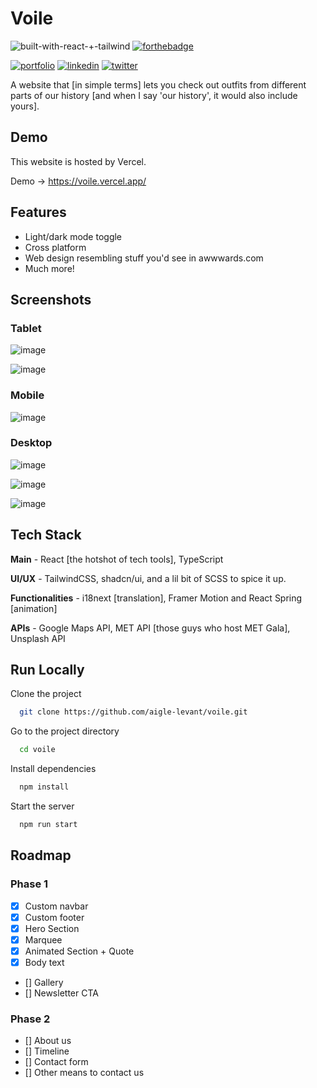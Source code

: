 
# Voile

![built-with-react-+-tailwind](https://github.com/user-attachments/assets/d4d5c040-8927-4476-a1e7-3b03df37f22f)
[![forthebadge](https://forthebadge.com/images/badges/60-percent-of-the-time-works-every-time.svg)](https://forthebadge.com)

[![portfolio](https://img.shields.io/badge/-Portfolio-4285F4?logo=google-docs&logoColor=white&style=for-the-badge)](https://aigle-levant.github.io/dev-portfolio/)
[![linkedin](https://img.shields.io/badge/-LinkedIn-0055D4?logo=&logoColor=white&style=for-the-badge)](https://www.linkedin.com/in/prajanya-subramanian/)
[![twitter](https://img.shields.io/badge/Twitter-000000?style=for-the-badge&logo=x&logoColor=white)](https://www.x.com/aiglelevant)

A website that [in simple terms] lets you check out outfits from different parts of our history [and when I say 'our history', it would also include yours].

## Demo

This website is hosted by Vercel.

Demo -> https://voile.vercel.app/

## Features

- Light/dark mode toggle
- Cross platform
- Web design resembling stuff you'd see in awwwards.com
- Much more!


## Screenshots

### Tablet

![image](https://github.com/user-attachments/assets/0f7b4df8-0bd2-42ad-9e09-98ac5ad07cee)

![image](https://github.com/user-attachments/assets/a4491238-a09a-453c-803c-fd90891f47a4)

### Mobile

![image](https://github.com/user-attachments/assets/e359f6f6-cfb0-4b92-8f64-d9deaab238fc)

### Desktop

![image](https://github.com/user-attachments/assets/fb895779-5ff2-43a6-b3f6-194e88ce07c0)

![image](https://github.com/user-attachments/assets/9fad0332-529f-41e0-aba6-bf19e15b3e95)

![image](https://github.com/user-attachments/assets/c4468939-8b57-482e-924b-870bb874802f)


## Tech Stack

**Main** - React [the hotshot of tech tools], TypeScript

**UI/UX** - TailwindCSS, shadcn/ui, and a lil bit of SCSS to spice it up.

**Functionalities** - i18next [translation], Framer Motion and React Spring [animation]

**APIs** - Google Maps API, MET API [those guys who host MET Gala], Unsplash API

## Run Locally

Clone the project

```bash
  git clone https://github.com/aigle-levant/voile.git
```

Go to the project directory

```bash
  cd voile
```

Install dependencies

```bash
  npm install
```

Start the server

```bash
  npm run start
```

## Roadmap

### Phase 1

- [X] Custom navbar
- [X] Custom footer
- [X] Hero Section
- [X] Marquee
- [X] Animated Section + Quote
- [X] Body text
- [] Gallery
- [] Newsletter CTA

### Phase 2

- [] About us
- [] Timeline
- [] Contact form
- [] Other means to contact us
